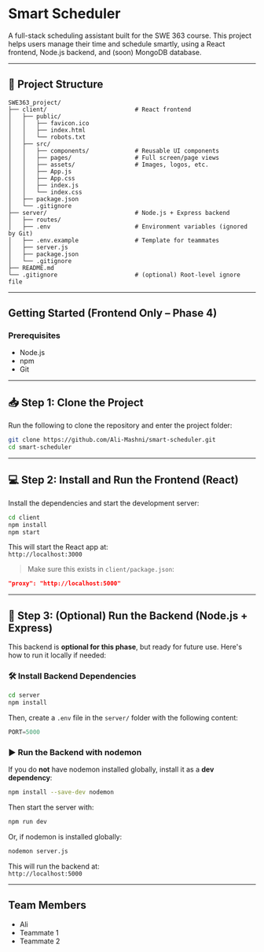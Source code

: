#  Smart Scheduler

A full-stack scheduling assistant built for the SWE 363 course. This project helps users manage their time and schedule smartly, using a React frontend, Node.js backend, and (soon) MongoDB database.

---

## 📁 Project Structure

```plaintext
SWE363_project/
├── client/                         # React frontend
│   ├── public/
│   │   ├── favicon.ico
│   │   ├── index.html
│   │   └── robots.txt
│   ├── src/
│   │   ├── components/             # Reusable UI components
│   │   ├── pages/                  # Full screen/page views
│   │   ├── assets/                 # Images, logos, etc.
│   │   ├── App.js
│   │   ├── App.css
│   │   ├── index.js
│   │   └── index.css
│   ├── package.json
│   └── .gitignore
├── server/                         # Node.js + Express backend
│   ├── routes/
│   ├── .env                        # Environment variables (ignored by Git)
│   ├── .env.example                # Template for teammates
│   ├── server.js
│   ├── package.json
│   └── .gitignore
├── README.md
└── .gitignore                      # (optional) Root-level ignore file
```

---

## Getting Started (Frontend Only – Phase 4)

### Prerequisites
- Node.js
- npm
- Git

---
## 📥 Step 1: Clone the Project

Run the following to clone the repository and enter the project folder:

```bash
git clone https://github.com/Ali-Mashni/smart-scheduler.git
cd smart-scheduler
```

---

## 💻 Step 2: Install and Run the Frontend (React)

Install the dependencies and start the development server:

```bash
cd client
npm install
npm start
```

This will start the React app at:  
`http://localhost:3000`

> Make sure this exists in `client/package.json`:

```json
"proxy": "http://localhost:5000"
```

---

## 🔧 Step 3: (Optional) Run the Backend (Node.js + Express)

This backend is **optional for this phase**, but ready for future use. Here's how to run it locally if needed:

### 🛠 Install Backend Dependencies

```bash
cd server
npm install
```

Then, create a `.env` file in the `server/` folder with the following content: 
```js
PORT=5000
```
### ▶️ Run the Backend with nodemon

If you do **not** have nodemon installed globally, install it as a **dev dependency**:

```bash
npm install --save-dev nodemon
```

Then start the server with:

```bash
npm run dev
```

Or, if nodemon is installed globally:

```bash
nodemon server.js
```

This will run the backend at:  
`http://localhost:5000`

---

## Team Members

- Ali  
- Teammate 1  
- Teammate 2